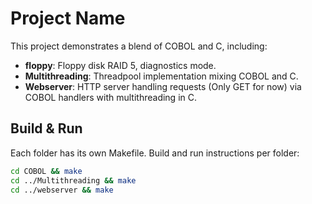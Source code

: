 # Project Name

This project demonstrates a blend of COBOL and C, including:

- **floppy**: Floppy disk RAID 5, diagnostics mode.
- **Multithreading**: Threadpool implementation mixing COBOL and C.
- **Webserver**: HTTP server handling requests (Only GET for now) via COBOL handlers with multithreading in C.

## Build & Run

Each folder has its own Makefile. Build and run instructions per folder:

```bash
cd COBOL && make
cd ../Multithreading && make
cd ../webserver && make
